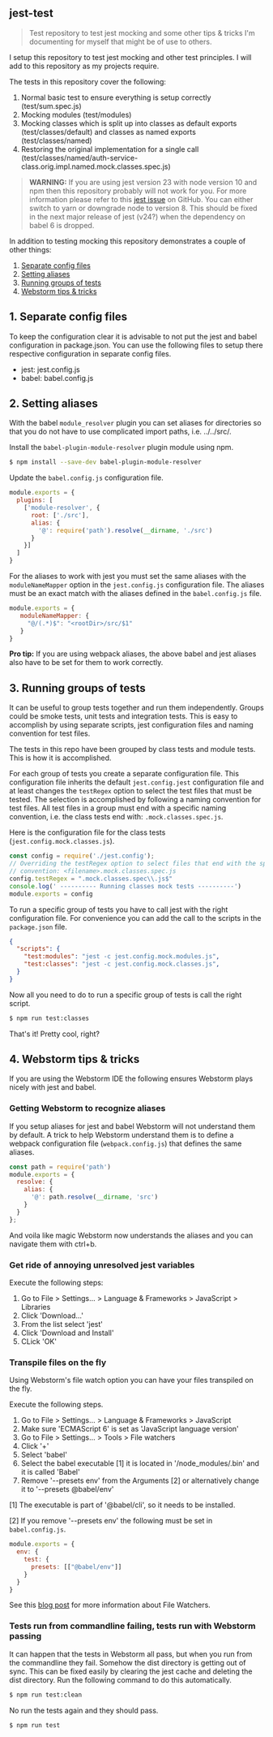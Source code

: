 
## jest-test
> Test repository to test jest mocking and some other tips & tricks I'm documenting for myself that might be of use to others.

I setup this repository to test jest mocking and other test principles. I will add to this repository as my projects require.

The tests in this repository cover the following:
1) Normal basic test to ensure everything is setup correctly (test/sum.spec.js)
2) Mocking modules (test/modules)
3) Mocking classes which is split up into classes as default exports (test/classes/default) and classes as named exports (test/classes/named)
4) Restoring the original implementation for a single call (test/classes/named/auth-service-class.orig.impl.named.mock.classes.spec.js)

> **WARNING:** If you are using jest version 23 with node version 10 and npm then this repository probably will not work for you. For more information please refer to this [jest issue](https://github.com/facebook/jest/issues/7395) on GitHub. You can either switch to yarn or downgrade node to version 8. This should be fixed in the next major release of jest (v24?) when the dependency on babel 6 is dropped.

In addition to testing mocking this repository demonstrates a couple of other things:
1) [Separate config files](#1-Separate-config-files)
2) [Setting aliases](#2-Setting-aliases)
3) [Running groups of tests](#3-Running-groups-of-tests)
4) [Webstorm tips & tricks](#4-Webstorm-tips--tricks)

## 1. Separate config files

To keep the configuration clear it is advisable to not put the jest and babel configuration in package.json. You can use the following files to setup there respective configuration in separate config files.

- jest: jest.config.js
- babel: babel.config.js 

## 2. Setting aliases

With the babel `module_resolver` plugin you can set aliases for directories so that you do not have to use complicated import paths, i.e. ../../src/<module-name>.

Install the `babel-plugin-module-resolver` plugin module using npm.

```bash
$ npm install --save-dev babel-plugin-module-resolver 
```

Update the `babel.config.js` configuration file. 

```js
module.exports = {
  plugins: [
    ['module-resolver', {
      root: ['./src'],
      alias: {
        '@': require('path').resolve(__dirname, './src')
      }
    }]
  ]
}
```

For the aliases to work with jest you must set the same aliases with the `moduleNameMapper` option in the `jest.config.js` configuration file. The aliases must be an exact match with the aliases defined in the `babel.config.js` file.

```js
module.exports = {
   moduleNameMapper: {
     "@/(.*)$": "<rootDir>/src/$1"
   }
}
```

**Pro tip:** If you are using webpack aliases, the above babel and jest aliases also have to be set for them to work correctly.

## 3. Running groups of tests

It can be useful to group tests together and run them independently. Groups could be smoke tests, unit tests and integration tests. This is easy to accomplish by using separate scripts, jest configuration files and naming convention for test files.

The tests in this repo have been grouped by class tests and module tests. This is how it is accomplished.

For each group of tests you create a separate configuration file. This configuration file inherits the default `jest.config.jest` configuration file and at least changes the `testRegex` option to select the test files that must be tested. The selection is accomplished by following a naming convention for test files. All test files in a group must end with a specific naming convention, i.e. the class tests end with: `.mock.classes.spec.js`.

Here is the configuration file for the class tests (`jest.config.mock.classes.js`).

```js
const config = require('./jest.config');
// Overriding the testRegex option to select files that end with the specific naming
// convention: <filename>.mock.classes.spec.js
config.testRegex = ".mock.classes.spec\\.js$"
console.log(' ---------- Running classes mock tests ----------')
module.exports = config
```

To run a specific group of tests you have to call jest with the right configuration file. For convenience you can add the call to the scripts in the `package.json` file.

```json
{
  "scripts": {
    "test:modules": "jest -c jest.config.mock.modules.js",
    "test:classes": "jest -c jest.config.mock.classes.js",
  }
}
```

Now all you need to do to run a specific group of tests is call the right script.

```bash
$ npm run test:classes
```

That's it! Pretty cool, right?

## 4. Webstorm tips & tricks

If you are using the Webstorm IDE the following ensures Webstorm plays nicely with jest and babel.

### Getting Webstorm to recognize aliases

If you setup aliases for jest and babel Webstorm will not understand them by default. A trick to help Webstorm understand them is to define a webpack configuration file (`webpack.config.js`) that defines the same aliases.

```js
const path = require('path')    
module.exports = {
  resolve: {
    alias: {
      '@': path.resolve(__dirname, 'src')
    }
  }
};
```

And voila like magic Webstorm now understands the aliases and you can navigate them with ctrl+b. 

### Get ride of annoying unresolved jest variables

Execute the following steps:

1) Go to File > Settings... > Language & Frameworks > JavaScript > Libraries
2) Click 'Download...'
3) From the list select 'jest'
4) Click 'Download and Install'
5) CLick 'OK'

### Transpile files on the fly

Using Webstorm's file watch option you can have your files transpiled on the fly.

Execute the following steps.

1) Go to File > Settings... > Language & Frameworks > JavaScript
2) Make sure 'ECMAScript 6' is set as 'JavaScript language version'
3) Go to File > Settings... > Tools > File watchers
4) Click '+'
5) Select 'babel'
6) Select the babel executable [1] it is located in '<project-dir>/node_modules/.bin' and it is called 'Babel'
7) Remove '--presets env' from the Arguments [2] or alternatively change it to '--presets @babel/env'

[1] The executable is part of '@babel/cli', so it needs to be installed.

[2] If you remove '--presets env' the following must be set in `babel.config.js`.

```js
module.exports = {
  env: {
    test: {
      presets: [["@babel/env"]]
    }
  }
}
```

See this [blog post](https://blog.jetbrains.com/webstorm/2015/05/ecmascript-6-in-webstorm-transpiling/) for more information about File Watchers.

### Tests run from commandline failing, tests run with Webstorm passing

It can happen that the tests in Webstorm all pass, but when you run from the commandline they fail. Somehow the dist directory is getting out of sync. This can be fixed easily by clearing the jest cache and deleting the dist directory. Run the following command to do this automatically.

```bash
$ npm run test:clean
```

No run the tests again and they should pass.

```bash
$ npm run test
```
